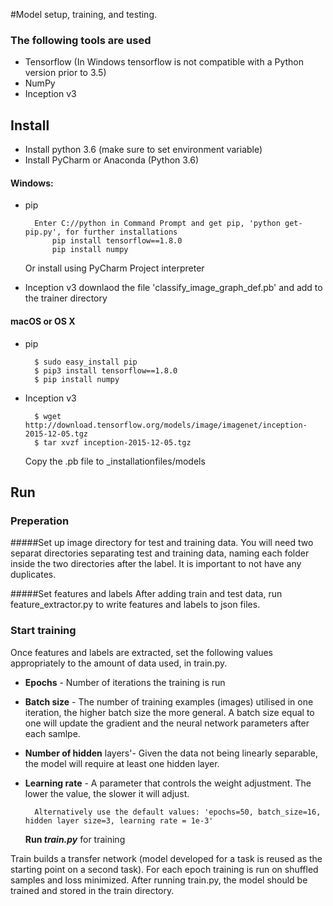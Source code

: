 #Model setup, training, and testing.



### The following tools are used
- Tensorflow (In Windows tensorflow is not compatible with a Python version prior to 3.5)
- NumPy
- Inception v3



## Install

- Install python 3.6 (make sure to set environment variable)
- Install PyCharm or Anaconda (Python 3.6)

#### Windows:
- pip
        
        Enter C://python in Command Prompt and get pip, 'python get-pip.py', for further installations 
            pip install tensorflow==1.8.0
            pip install numpy
    Or install using PyCharm Project interpreter
- Inception v3 downlaod the file 'classify_image_graph_def.pb' and add to the trainer directory


#### macOS or OS X
- pip
       
        $ sudo easy_install pip
        $ pip3 install tensorflow==1.8.0
        $ pip install numpy
- Inception v3
 
        $ wget http://download.tensorflow.org/models/image/imagenet/inception-2015-12-05.tgz
        $ tar xvzf inception-2015-12-05.tgz
    Copy the .pb file to _installationfiles/models


## Run


### Preperation
#####Set up image directory for test and training data.
    You will need two separat directories separating test and training data, naming each folder inside the two directories after the label. 
    It is important to not have any duplicates.



#####Set features and labels
    After adding train and test data, run feature_extractor.py to write features and labels to json files.
 
  
   
     
         
### Start training
Once features and labels are extracted, set the following values appropriately to the amount of data used, in train.py.

- __Epochs__ - Number of iterations the training is run
- __Batch size__ - The number of training examples (images) utilised in one iteration, the higher batch size the more general. A batch size equal to one will update the gradient and the neural network parameters after each samlpe.
- __Number of hidden__ layers'- Given the data not being linearly separable, the model will require at least one hidden layer. 
- __Learning rate__ - A parameter that controls the weight adjustment. The lower the value, the slower it will adjust.
    
        Alternatively use the default values: 'epochs=50, batch_size=16, hidden layer size=3, learning rate = 1e-3'
    **Run _train.py_** for training


Train builds a transfer network (model developed for a task is reused as the starting point on a second task). For each epoch training is run on shuffled samples and loss minimized.
After running train.py, the model should be trained and stored in the train directory.